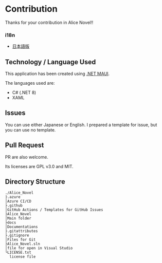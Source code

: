 # Contribution
Thanks for your contribution in Alice Novel!!

### i18n
- [日本語版](./CONTRIBUTING.ja.md)

## Technology / Language Used
This application has been created using [.NET MAUI](https://dot.net/maui).

The languages used are: 
- C# (.NET 8)
- XAML

## Issues
You can use either Japanese or English.
I prepared a template for issue, but you can use no template.

## Pull Request
PR are also welcome.

Its licenses are GPL v3.0 and MIT.

## Directory Structure
```
./Alice_Novel
├.azure
│Azure CI/CD
├.github
│GitHub Actions / Templates for GitHub Issues
├Alice_Novel
│Main folder
├docs
│Documentations
├.gitattributes
├.gitignore
│Files for Git
├Alice_Novel.sln
│file for open in Visual Studio
└LICENSE.txt
  license file
```
